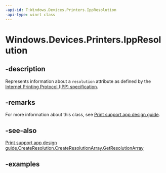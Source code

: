 ```yaml
---
-api-id: T:Windows.Devices.Printers.IppResolution
-api-type: winrt class
---
```


# Windows.Devices.Printers.IppResolution

<!--
public sealed class IppResolution
-->


## -description

Represents information about a `resolution` attribute as defined by the [Internet Printing Protocol (IPP) specification](https://tools.ietf.org/html/rfc8011).

## -remarks

For more information about this class, see [Print support app design guide](/windows-hardware/drivers/devapps/print-support-app-design-guide).

## -see-also

[Print support app design guide](/windows-hardware/drivers/devapps/print-support-app-design-guide),[CreateResolution](ippattributevalue_createresolution_318986718.md),[CreateResolutionArray](ippattributevalue_createresolutionarray_1031340519.md),[GetResolutionArray](ippattributevalue_getresolutionarray_2070380475.md)

## -examples


